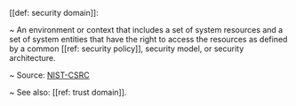 [[def: security domain]]:

~ An environment or context that includes a set of system resources and a set of system entities that have the right to access the resources as defined by a common [[ref: security policy]], security model, or security architecture.

~ Source: [NIST-CSRC](https://csrc.nist.gov/glossary/term/domain)

~ See also: [[ref: trust domain]].

